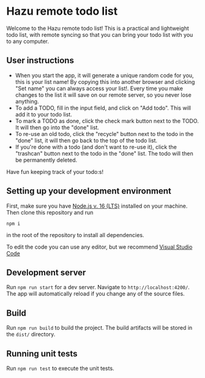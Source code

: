 # Hazu remote todo list

Welcome to the Hazu remote todo list! This is a practical and lightweight todo list, with remote syncing so that you can bring your todo list with you to any computer.

## User instructions

- When you start the app, it will generate a unique random code for you, this is your list name! By copying this into another browser and clicking "Set name" you can always access your list!. Every time you make changes to the list it will save on our remote server, so you never lose anything.
- To add a TODO, fill in the input field, and click on "Add todo". This will add it to your todo list.
- To mark a TODO as done, click the check mark button next to the TODO. It will then go into the "done" list.
- To re-use an old todo, click the "recycle" button next to the todo in the "done" list, it will then go back to the top of the todo list.
- If you're done with a todo (and don't want to re-use it), click the "trashcan" button next to the todo in the "done" list. The todo will then be permanently deleted.

Have fun keeping track of your todo:s!

## Setting up your development environment

First, make sure you have [Node.js v. 16 (LTS)](https://nodejs.org/en/download/) installed on your machine. Then clone this repository and run

```
npm i
```

in the root of the repository to install all dependencies.

To edit the code you can use any editor, but we recommend [Visual Studio Code](https://code.visualstudio.com/Download)

## Development server

Run `npm run start` for a dev server. Navigate to `http://localhost:4200/`. The app will automatically reload if you change any of the source files.

## Build

Run `npm run build` to build the project. The build artifacts will be stored in the `dist/` directory.

## Running unit tests

Run `npm run test` to execute the unit tests.
